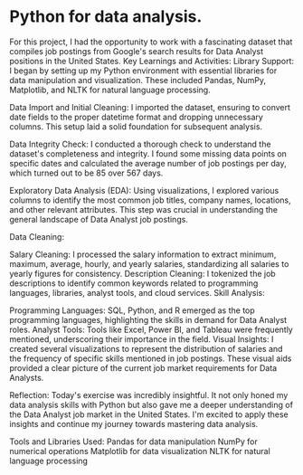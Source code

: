 # Python for data analysis. 

For this project, I had the opportunity to work with a fascinating dataset that compiles job postings from Google's search results for Data Analyst positions in the United States.
Key Learnings and Activities:
Library Support:
I began by setting up my Python environment with essential libraries for data manipulation and visualization. These included Pandas, NumPy, Matplotlib, and NLTK for natural language processing.

Data Import and Initial Cleaning:
I imported the dataset, ensuring to convert date fields to the proper datetime format and dropping unnecessary columns. This setup laid a solid foundation for subsequent analysis.

Data Integrity Check:
I conducted a thorough check to understand the dataset's completeness and integrity. I found some missing data points on specific dates and calculated the average number of job postings per day, which turned out to be 85 over 567 days.

Exploratory Data Analysis (EDA):
Using visualizations, I explored various columns to identify the most common job titles, company names, locations, and other relevant attributes. This step was crucial in understanding the general landscape of Data Analyst job postings.

Data Cleaning:

Salary Cleaning: I processed the salary information to extract minimum, maximum, average, hourly, and yearly salaries, standardizing all salaries to yearly figures for consistency.
Description Cleaning: I tokenized the job descriptions to identify common keywords related to programming languages, libraries, analyst tools, and cloud services.
Skill Analysis:

Programming Languages: SQL, Python, and R emerged as the top programming languages, highlighting the skills in demand for Data Analyst roles.
Analyst Tools: Tools like Excel, Power BI, and Tableau were frequently mentioned, underscoring their importance in the field.
Visual Insights:
I created several visualizations to represent the distribution of salaries and the frequency of specific skills mentioned in job postings. These visual aids provided a clear picture of the current job market requirements for Data Analysts.

Reflection:
Today's exercise was incredibly insightful. It not only honed my data analysis skills with Python but also gave me a deeper understanding of the Data Analyst job market in the United States. I'm excited to apply these insights and continue my journey towards mastering data analysis.

Tools and Libraries Used:
Pandas for data manipulation
NumPy for numerical operations
Matplotlib for data visualization
NLTK for natural language processing







